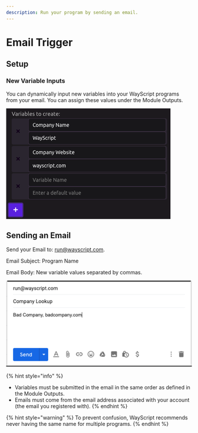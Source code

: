 ```yaml
---
description: Run your program by sending an email.
---
```


# Email Trigger

## Setup

### New Variable Inputs

You can dynamically input new variables into your WayScript programs from your email. You can assign these values under the Module Outputs.

![](../.gitbook/assets/screen-shot-2019-07-15-at-2.23.53-pm.png)

## Sending an Email

Send your Email to: run@wayscript.com.

Email Subject: Program Name

Email Body: New variable values separated by commas.

![](../.gitbook/assets/email%20%281%29.png)

{% hint style="info" %}
* Variables must be submitted in the email in the same order as defined in the Module Outputs.
* Emails must come from the email address associated with your account \(the email you registered with\).
{% endhint %}

{% hint style="warning" %}
To prevent confusion, WayScript recommends never having the same name for multiple programs. 
{% endhint %}



